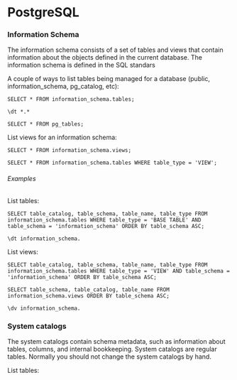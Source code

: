 # PostgreSQL

### Information Schema
The information schema consists of a set of tables and views that contain information about the objects defined in the current database. The information schema is defined in the SQL standars

A couple of ways to list tables being managed for a database (public, information_schema, pg_catalog, etc):

```
SELECT * FROM information_schema.tables;
```

```
\dt *.*
```

```
SELECT * FROM pg_tables;
```

List views for an information schema:

```
SELECT * FROM information_schema.views;
```
```
SELECT * FROM information_schema.tables WHERE table_type = 'VIEW';
```

###### Examples

List tables:

```
SELECT table_catalog, table_schema, table_name, table_type FROM information_schema.tables WHERE table_type = 'BASE TABLE' AND table_schema = 'information_schema' ORDER BY table_schema ASC;
```
```
\dt information_schema.
```

List views:

```
SELECT table_catalog, table_schema, table_name, table_type FROM information_schema.tables WHERE table_type = 'VIEW' AND table_schema = 'information_schema' ORDER BY table_schema ASC;
```
```
SELECT table_schema, table_catalog, table_name FROM information_schema.views ORDER BY table_schema ASC;
```
```
\dv information_schema.
```

### System catalogs
The system catalogs contain schema metadata, such as information about tables, columns, and internal bookkeeping. System catalogs are regular tables. Normally you should not change the system catalogs by hand.

List tables:
